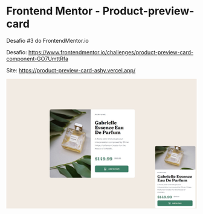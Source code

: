 # Frontend Mentor - Product-preview-card

Desafio #3 do FrontendMentor.io

Desafio: https://www.frontendmentor.io/challenges/product-preview-card-component-GO7UmttRfa

Site: https://product-preview-card-ashy.vercel.app/

![prmergu](https://github.com/prmergu/frontendmentor_challenges/blob/main/product-preview-card/design/screenshot.jpg)
